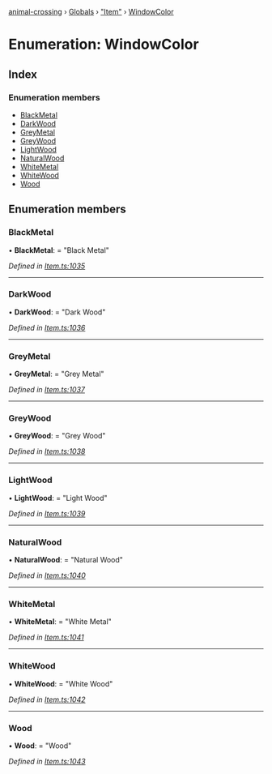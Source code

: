 [animal-crossing](../README.md) › [Globals](../globals.md) › ["Item"](../modules/_item_.md) › [WindowColor](_item_.windowcolor.md)

# Enumeration: WindowColor

## Index

### Enumeration members

* [BlackMetal](_item_.windowcolor.md#blackmetal)
* [DarkWood](_item_.windowcolor.md#darkwood)
* [GreyMetal](_item_.windowcolor.md#greymetal)
* [GreyWood](_item_.windowcolor.md#greywood)
* [LightWood](_item_.windowcolor.md#lightwood)
* [NaturalWood](_item_.windowcolor.md#naturalwood)
* [WhiteMetal](_item_.windowcolor.md#whitemetal)
* [WhiteWood](_item_.windowcolor.md#whitewood)
* [Wood](_item_.windowcolor.md#wood)

## Enumeration members

###  BlackMetal

• **BlackMetal**: = "Black Metal"

*Defined in [Item.ts:1035](https://github.com/Norviah/animal-crossing/blob/ac736df/module/types/Item.ts#L1035)*

___

###  DarkWood

• **DarkWood**: = "Dark Wood"

*Defined in [Item.ts:1036](https://github.com/Norviah/animal-crossing/blob/ac736df/module/types/Item.ts#L1036)*

___

###  GreyMetal

• **GreyMetal**: = "Grey Metal"

*Defined in [Item.ts:1037](https://github.com/Norviah/animal-crossing/blob/ac736df/module/types/Item.ts#L1037)*

___

###  GreyWood

• **GreyWood**: = "Grey Wood"

*Defined in [Item.ts:1038](https://github.com/Norviah/animal-crossing/blob/ac736df/module/types/Item.ts#L1038)*

___

###  LightWood

• **LightWood**: = "Light Wood"

*Defined in [Item.ts:1039](https://github.com/Norviah/animal-crossing/blob/ac736df/module/types/Item.ts#L1039)*

___

###  NaturalWood

• **NaturalWood**: = "Natural Wood"

*Defined in [Item.ts:1040](https://github.com/Norviah/animal-crossing/blob/ac736df/module/types/Item.ts#L1040)*

___

###  WhiteMetal

• **WhiteMetal**: = "White Metal"

*Defined in [Item.ts:1041](https://github.com/Norviah/animal-crossing/blob/ac736df/module/types/Item.ts#L1041)*

___

###  WhiteWood

• **WhiteWood**: = "White Wood"

*Defined in [Item.ts:1042](https://github.com/Norviah/animal-crossing/blob/ac736df/module/types/Item.ts#L1042)*

___

###  Wood

• **Wood**: = "Wood"

*Defined in [Item.ts:1043](https://github.com/Norviah/animal-crossing/blob/ac736df/module/types/Item.ts#L1043)*
